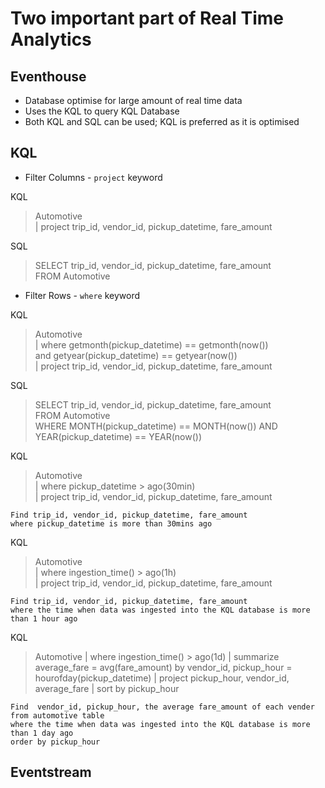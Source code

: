 # Two important part of Real Time Analytics

## Eventhouse
* Database optimise for large amount of real time data
* Uses the KQL to query KQL Database
* Both KQL and SQL can be used; KQL is preferred as it is optimised


## KQL 
* Filter Columns - `project` keyword

KQL
> Automotive  
> | project trip_id, vendor_id, pickup_datetime, fare_amount

SQL 
> SELECT trip_id, vendor_id, pickup_datetime, fare_amount  
> FROM Automotive

* Filter Rows - `where` keyword

KQL
> Automotive  
> | where getmonth(pickup_datetime) == getmonth(now())  
> and getyear(pickup_datetime) == getyear(now())  
> | project trip_id, vendor_id, pickup_datetime, fare_amount

SQL
> SELECT trip_id, vendor_id, pickup_datetime, fare_amount  
> FROM Automotive  
> WHERE MONTH(pickup_datetime) == MONTH(now()) AND  
> YEAR(pickup_datetime) == YEAR(now())

KQL
> Automotive  
> | where pickup_datetime > ago(30min)  
> | project trip_id, vendor_id, pickup_datetime, fare_amount

```
Find trip_id, vendor_id, pickup_datetime, fare_amount
where pickup_datetime is more than 30mins ago
```

KQL
> Automotive  
> | where ingestion_time() > ago(1h)  
> | project trip_id, vendor_id, pickup_datetime, fare_amount

```
Find trip_id, vendor_id, pickup_datetime, fare_amount
where the time when data was ingested into the KQL database is more than 1 hour ago
```

KQL
> Automotive
> | where ingestion_time() > ago(1d)
> | summarize average_fare = avg(fare_amount) by vendor_id, pickup_hour = hourofday(pickup_datetime)
> | project pickup_hour, vendor_id, average_fare
> | sort by pickup_hour

```
Find  vendor_id, pickup_hour, the average fare_amount of each vender from automotive table
where the time when data was ingested into the KQL database is more than 1 day ago
order by pickup_hour
```

## Eventstream




###
